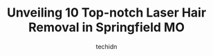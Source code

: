 ---
layout: ampstory
image: https://i0.wp.com/www.depkes.org/wp-content/uploads/2023/06/laser-hair-removal-0-in-springfield-mo-1685848750.jpeg?resize=640,853
author: techidn
featured: false
description: Discover the impressive array of Laser Hair Removal options in Springfield MO, where you can find 10 of the largest Laser Hair Removal establishments in the area. From renowned classics to h
title: Unveiling 10 Top-notch Laser Hair Removal in Springfield MO
cover:
   title: Unveiling 10 Top-notch Laser Hair Removal in Springfield MO
   subtitle: Rickpate
   background: https://www.depkes.org/wp-content/uploads/2023/06/laser-hair-removal-0-in-springfield-mo-1685848750.jpeg

pages: 
 - layout: thirds
   top: <h1>#1 DermaHealth Laser & Skin Care Clinic</h1>
   bottom: "<p>This was one of the best experiences Ive ever had. This was my first time getting Dysport and I was a little nervous. She was super informative and so kind. She gave m</p>"
   background: https://www.depkes.org/wp-content/uploads/2023/06/laser-hair-removal-1-in-springfield-mo-1685848751.png
   backgroundblur: true
 - layout: thirds
   top: <h1>#2 The Lash Room and Brow Bar</h1>
   bottom: "<p>I have never been more impressed my life! I am new to booking online and actually did not book correctly. To no alarm, the owner consulted me on how to book and rearrange</p>"
   background: https://www.depkes.org/wp-content/uploads/2023/06/laser-hair-removal-2-in-springfield-mo-1685848752.jpeg
   cta:
      link: https://www.depkes.org/blog/unveiling-10-top-notch-laser-hair-removal-in-springfield-mo/
      text: Unveiling 10 Top-notch Laser Hair Removal in Springfield MO
 - layout: thirds
   top: <h1>#3 Milan Laser Hair Removal</h1>
   bottom: "<p>2754 S Glenstone Ave, Springfield, MO 65804, United States</p>"
   background: https://www.depkes.org/wp-content/uploads/2023/06/laser-hair-removal-3-in-springfield-mo-1685848753.jpeg
   cta:
      link: https://www.depkes.org/blog/unveiling-10-top-notch-laser-hair-removal-in-springfield-mo/
      text: Unveiling 10 Top-notch Laser Hair Removal in Springfield MO
 - layout: thirds
   top: <h1>#4 Botox & Co.</h1>
   bottom: "<p>2225 W Chesterfield St #101, Springfield, MO 65807, United States</p>"
   background: https://images.unsplash.com/photo-1574169208507-84376144848b?ixlib=rb-4.0.3&ixid=MnwxMjA3fDB8MHxwaG90by1wYWdlfHx8fGVufDB8fHx8&auto=format&fit=crop&w=640&h=853&q=80
   cta:
      link: https://www.depkes.org/blog/unveiling-10-top-notch-laser-hair-removal-in-springfield-mo/
      text: Unveiling 10 Top-notch Laser Hair Removal in Springfield MO
 - layout: thirds
   top: <h1>#5 Beautiful You Med Spa</h1>
   bottom: "<p>600 W Republic Rd A-112, Springfield, MO 65807, United States</p>"
   background: https://images.unsplash.com/photo-1549241520-425e3dfc01cb?ixlib=rb-4.0.3&ixid=MnwxMjA3fDB8MHxwaG90by1wYWdlfHx8fGVufDB8fHx8&auto=format&fit=crop&w=640&h=853&q=80
   cta:
      link: https://www.depkes.org/blog/unveiling-10-top-notch-laser-hair-removal-in-springfield-mo/
      text: Unveiling 10 Top-notch Laser Hair Removal in Springfield MO
 - layout: thirds
   top: <h1>#6 Aesthetic Med Studio</h1>
   bottom: "<p>3259 E Ridgeview St, Springfield, MO 65804, United States</p>"
   background: https://images.unsplash.com/photo-1567095761054-7a02e69e5c43?ixlib=rb-4.0.3&ixid=MnwxMjA3fDB8MHxwaG90by1wYWdlfHx8fGVufDB8fHx8&auto=format&fit=crop&w=640&h=853&q=80
   cta:
      link: https://www.depkes.org/blog/unveiling-10-top-notch-laser-hair-removal-in-springfield-mo/
      text: Unveiling 10 Top-notch Laser Hair Removal in Springfield MO
 - layout: thirds
   top: <h1>#7 V Skin + Beauty Clinic, LLC</h1>
   bottom: "<p>1343 E Kingsley St Ste. M, Springfield, MO 65804, United States</p>"
   background: https://images.unsplash.com/photo-1614648718611-0635f29016cb?ixlib=rb-4.0.3&ixid=MnwxMjA3fDB8MHxwaG90by1wYWdlfHx8fGVufDB8fHx8&auto=format&fit=crop&w=640&h=853&q=80
   cta:
      link: https://www.depkes.org/blog/unveiling-10-top-notch-laser-hair-removal-in-springfield-mo/
      text: Unveiling 10 Top-notch Laser Hair Removal in Springfield MO
 - layout: thirds
   middle: Continue reading...
   background: https://images.unsplash.com/photo-1527067829737-402993088e6b?ixlib=rb-4.0.3&ixid=MnwxMjA3fDB8MHxwaG90by1wYWdlfHx8fGVufDB8fHx8&auto=format&fit=crop&w=640&h=853&q=80
   cta:
      link: https://www.depkes.org/blog/unveiling-10-top-notch-laser-hair-removal-in-springfield-mo/
      text: Unveiling 10 Top-notch Laser Hair Removal in Springfield MO
      
---